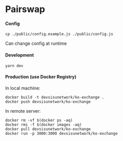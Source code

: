 # Pairswap

#### Config

```
cp ./public/config.example.js ./public/config.js
```

Can change config at runtime

#### Development

```
yarn dev
```

#### Production (use Docker Registry)

In local machine:

```
docker build -t devsisunetwork/ko-exchange .
docker push devsisunetwork/ko-exchange
```

In remote server:

```
docker rm -vf $(docker ps -aq)
docker rmi -f $(docker images -aq)
docker pull devsisunetwork/ko-exchange
docker run -p 3000:3000 devsisunetwork/ko-exchange
```
